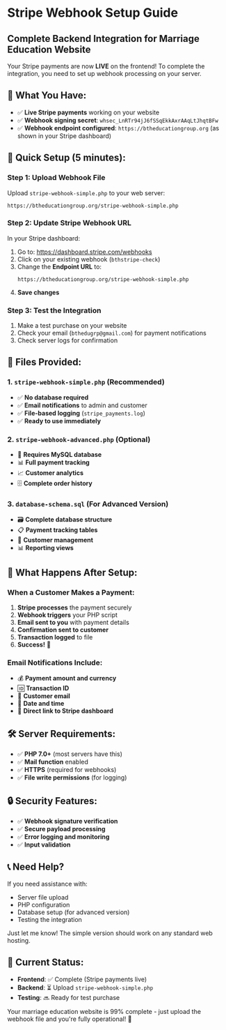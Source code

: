 # Stripe Webhook Setup Guide
## Complete Backend Integration for Marriage Education Website

Your Stripe payments are now **LIVE** on the frontend! To complete the integration, you need to set up webhook processing on your server.

## 🎯 **What You Have:**
- ✅ **Live Stripe payments** working on your website
- ✅ **Webhook signing secret**: `whsec_LnRTr94jJ6fSSqEkkAxrAAqLtJhqtBFw`
- ✅ **Webhook endpoint configured**: `https://btheducationgroup.org` (as shown in your Stripe dashboard)

## 🚀 **Quick Setup (5 minutes):**

### **Step 1: Upload Webhook File**
Upload `stripe-webhook-simple.php` to your web server:
```
https://btheducationgroup.org/stripe-webhook-simple.php
```

### **Step 2: Update Stripe Webhook URL**
In your Stripe dashboard:
1. Go to: https://dashboard.stripe.com/webhooks
2. Click on your existing webhook (`bthstripe-check`)
3. Change the **Endpoint URL** to:
   ```
   https://btheducationgroup.org/stripe-webhook-simple.php
   ```
4. **Save changes**

### **Step 3: Test the Integration**
1. Make a test purchase on your website
2. Check your email (`bthedugrp@gmail.com`) for payment notifications
3. Check server logs for confirmation

## 📁 **Files Provided:**

### **1. `stripe-webhook-simple.php` (Recommended)**
- ✅ **No database required**
- ✅ **Email notifications** to admin and customer
- ✅ **File-based logging** (`stripe_payments.log`)
- ✅ **Ready to use immediately**

### **2. `stripe-webhook-advanced.php` (Optional)**
- 🔧 **Requires MySQL database**
- 📊 **Full payment tracking**
- 📈 **Customer analytics**
- 🗄️ **Complete order history**

### **3. `database-schema.sql` (For Advanced Version)**
- 🗃️ **Complete database structure**
- 📋 **Payment tracking tables**
- 👥 **Customer management**
- 📊 **Reporting views**

## 🔔 **What Happens After Setup:**

### **When a Customer Makes a Payment:**
1. **Stripe processes** the payment securely
2. **Webhook triggers** your PHP script
3. **Email sent to you** with payment details
4. **Confirmation sent to customer**
5. **Transaction logged** to file
6. **Success!** 🎉

### **Email Notifications Include:**
- 💰 **Payment amount and currency**
- 🆔 **Transaction ID**
- 📧 **Customer email**
- 📅 **Date and time**
- 🔗 **Direct link to Stripe dashboard**

## 🛠️ **Server Requirements:**
- ✅ **PHP 7.0+** (most servers have this)
- ✅ **Mail function** enabled
- ✅ **HTTPS** (required for webhooks)
- ✅ **File write permissions** (for logging)

## 🔒 **Security Features:**
- ✅ **Webhook signature verification**
- ✅ **Secure payload processing**
- ✅ **Error logging and monitoring**
- ✅ **Input validation**

## 📞 **Need Help?**
If you need assistance with:
- Server file upload
- PHP configuration
- Database setup (for advanced version)
- Testing the integration

Just let me know! The simple version should work on any standard web hosting.

## 🎯 **Current Status:**
- **Frontend**: ✅ Complete (Stripe payments live)
- **Backend**: ⏳ Upload `stripe-webhook-simple.php`
- **Testing**: 🔜 Ready for test purchase

Your marriage education website is 99% complete - just upload the webhook file and you're fully operational! 🚀